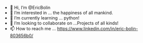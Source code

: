 - 👋 Hi, I’m @EricBolin
- 👀 I’m interested in ... the happiness of all mankind.
- 🌱 I’m currently learning ... python!
- 💞️ I’m looking to collaborate on ...Projects of all kinds!
- 📫 How to reach me ... https://www.linkedin.com/in/eric-bolin-803656b0/

<!---
EricBolin/EricBolin is a ✨ special ✨ repository because its `README.md` (this file) appears on your GitHub profile.
You can click the Preview link to take a look at your changes.
--->
